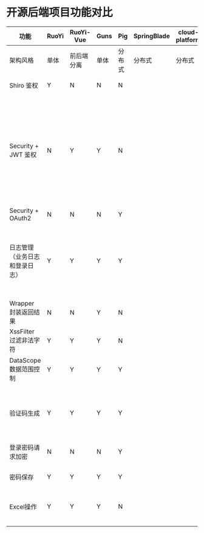 # 开源后端项目功能对比

| 功能                           | RuoYi | RuoYi-Vue  | Guns | Pig    | SpringBlade | cloud-platform | 备注                                                         |
| ------------------------------ | ----- | ---------- | ---- | ------ | ----------- | -------------- | ------------------------------------------------------------ |
| 架构风格                       | 单体  | 前后端分离 | 单体 | 分布式 | 分布式      | 分布式         |                                                              |
| Shiro 鉴权                     | Y     | N          | N    | N      |             |                | 使用@RequiresPermissions注解进行方法级别权限控制             |
| Security + JWT 鉴权            | N     | Y          | Y    | N      |             |                | 登录时根据用户名、密码和验证码请求令牌，后续请求带上令牌，然后由 JwtAuthorizationTokenFilter (继承 OncePerRequestFilter ) 根据令牌解析后的数据找到相应的 User Details（保存在Redis中），最后构造 UsernamePasswordAuthenticationToken 并保存在 SecurityContextHolder.getContext() 上下文中。<br />RuoYi-Vue：使用@PreAuthorize注解进行方法级别权限控制 |
| Security + OAuth2              | N     | N          | N    | Y      |             |                | 通过OAuth2的密码模式登录                                     |
| 日志管理（业务日志和登录日志） | Y     | Y          | Y    | Y      |             |                | **日志获取**：通过注解和切面实现；**异步记录**：RuoYi通过Spring ThreadPoolTaskExecutor实现；Guns通过JDK ScheduledThreadPoolExecutor实现；Pig通过在切面中发送ApplicationEvent事件，再通过EventListener注解监听和Async注解异步处理 |
| Wrapper 封装返回结果           | N     | N          | Y    | N      |             |                | 例如：将“1”和“2”这种魔术返回值封装成“男”和“女”               |
| XssFilter 过滤非法字符         | Y     | Y          | Y    | N      |             |                | 通过Filter和正则表达式过滤                                   |
| DataScope 数据范围控制         | Y     | Y          | Y    | Y      |             |                | RuoYi通过注解和切面实现，Guns和Pig通过MyBatis拦截器实现(DataScope作为mapper的入参) |
| 验证码生成                     | Y     | Y          | Y    | Y      |             |                | 通过[Kaptcha](https://code.google.com/archive/p/kaptcha/)创建验证码，并保存到session或Redis中，最后通过response.getOutputStream()将验证码写到前端页面。**如果是分布式环境，建议搭配SpringSession+Redis，将session保存到Redis中** |
| 登录密码请求加密               | N     | N          | N    | Y      |             |                | Pig通过AES对称加密，前端传入加密后的密码，后端解密，避免密码在登录时泄露 |
| 密码保存                       | Y     | Y          | Y    | Y      |             |                | RuoYi和Guns是MD5带盐值加密保存，**Pig是使用SpringSecurity的BCryptPasswordEncoder加密保存** |
| Excel操作                      | Y     | Y          | Y    | N      |             |                | RuoYi在Apache POI基础上封装Excel注解、ExcelUtil实现；**Guns通过[EasyPOI](https://gitee.com/lemur/easypoi)实现** |
|                                |       |            |      |        |             |                |                                                              |
|                                |       |            |      |        |             |                |                                                              |

